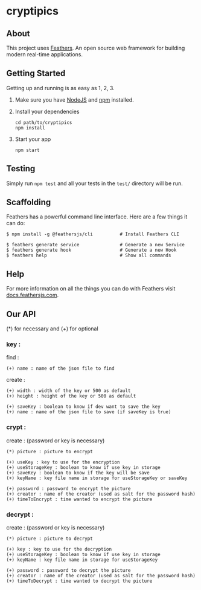 # cryptipics

> 

## About

This project uses [Feathers](http://feathersjs.com). An open source web framework for building modern real-time applications.

## Getting Started

Getting up and running is as easy as 1, 2, 3.

1. Make sure you have [NodeJS](https://nodejs.org/) and [npm](https://www.npmjs.com/) installed.
2. Install your dependencies

    ```
    cd path/to/cryptipics
    npm install
    ```

3. Start your app

    ```
    npm start
    ```

## Testing

Simply run `npm test` and all your tests in the `test/` directory will be run.

## Scaffolding

Feathers has a powerful command line interface. Here are a few things it can do:

```
$ npm install -g @feathersjs/cli          # Install Feathers CLI

$ feathers generate service               # Generate a new Service
$ feathers generate hook                  # Generate a new Hook
$ feathers help                           # Show all commands
```

## Help

For more information on all the things you can do with Feathers visit [docs.feathersjs.com](http://docs.feathersjs.com).


## Our API
(*) for necessary and (+) for optional

### key :
find :
```
(+) name : name of the json file to find
```

create :
```
(+) width : width of the key or 500 as default
(+) height : height of the key or 500 as default

(+) saveKey : boolean to know if dev want to save the key
(+) name : name of the json file to save (if saveKey is true)
```
### crypt :
create : (password or key is necessary)
```
(*) picture : picture to encrypt

(+) useKey : key to use for the encryption
(+) useStorageKey : boolean to know if use key in storage
(+) saveKey : boolean to know if the key will be save
(+) keyName : key file name in storage for useStorageKey or saveKey

(+) password : password to encrypt the picture
(+) creator : name of the creator (used as salt for the password hash)
(+) timeToEncrypt : time wanted to encrypt the picture
```
### decrypt :
create : (password or key is necessary)
```
(*) picture : picture to decrypt

(+) key : key to use for the decryption
(+) useStorageKey : boolean to know if use key in storage
(+) keyName : key file name in storage for useStorageKey

(+) password : password to decrypt the picture
(+) creator : name of the creator (used as salt for the password hash)
(+) timeToDecrypt : time wanted to decrypt the picture
```

